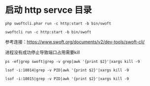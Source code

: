 # 启动 http servce 目录
```
php swoftcli.phar run -c http:start -b bin/swoft
```

```
swoftcli run -c http:start -b bin/swoft
```

参考连接：https://www.swoft.org/documents/v2/dev-tools/swoft-cli/



进程没有成功停止导致端口占用需要kill

```
ps -ef|grep swoft|grep -v grep|awk '{print $2}'|xargs kill -9

lsof -i:18014|grep -v PID|awk '{print $2}'|xargs kill -9

lsof -i:18015|grep -v PID|awk '{print $2}'|xargs kill -9
```

